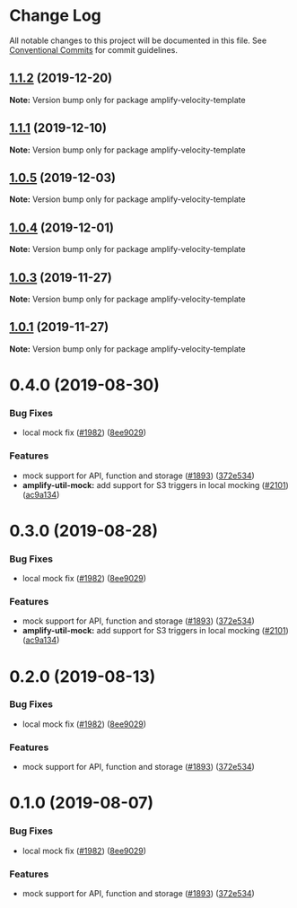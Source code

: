 # Change Log

All notable changes to this project will be documented in this file.
See [Conventional Commits](https://conventionalcommits.org) for commit guidelines.

## [1.1.2](https://github.com/aws-amplify/amplify-cli/compare/amplify-velocity-template@0.22.0...amplify-velocity-template@1.1.2) (2019-12-20)

**Note:** Version bump only for package amplify-velocity-template





## [1.1.1](https://github.com/aws-amplify/amplify-cli/compare/amplify-velocity-template@0.22.0...amplify-velocity-template@1.1.1) (2019-12-10)

**Note:** Version bump only for package amplify-velocity-template





## [1.0.5](https://github.com/aws-amplify/amplify-cli/compare/amplify-velocity-template@0.22.0...amplify-velocity-template@1.0.5) (2019-12-03)

**Note:** Version bump only for package amplify-velocity-template





## [1.0.4](https://github.com/aws-amplify/amplify-cli/compare/amplify-velocity-template@0.22.0...amplify-velocity-template@1.0.4) (2019-12-01)

**Note:** Version bump only for package amplify-velocity-template





## [1.0.3](https://github.com/aws-amplify/amplify-cli/compare/amplify-velocity-template@0.22.0...amplify-velocity-template@1.0.3) (2019-11-27)

**Note:** Version bump only for package amplify-velocity-template





## [1.0.1](https://github.com/aws-amplify/amplify-cli/compare/amplify-velocity-template@0.22.0...amplify-velocity-template@1.0.1) (2019-11-27)

**Note:** Version bump only for package amplify-velocity-template





# 0.4.0 (2019-08-30)


### Bug Fixes

* local mock fix ([#1982](https://github.com/aws-amplify/amplify-cli/issues/1982)) ([8ee9029](https://github.com/aws-amplify/amplify-cli/commit/8ee9029))


### Features

* mock support for API, function and storage ([#1893](https://github.com/aws-amplify/amplify-cli/issues/1893)) ([372e534](https://github.com/aws-amplify/amplify-cli/commit/372e534))
* **amplify-util-mock:** add support for S3 triggers in local mocking ([#2101](https://github.com/aws-amplify/amplify-cli/issues/2101)) ([ac9a134](https://github.com/aws-amplify/amplify-cli/commit/ac9a134))





# 0.3.0 (2019-08-28)


### Bug Fixes

* local mock fix ([#1982](https://github.com/aws-amplify/amplify-cli/issues/1982)) ([8ee9029](https://github.com/aws-amplify/amplify-cli/commit/8ee9029))


### Features

* mock support for API, function and storage ([#1893](https://github.com/aws-amplify/amplify-cli/issues/1893)) ([372e534](https://github.com/aws-amplify/amplify-cli/commit/372e534))
* **amplify-util-mock:** add support for S3 triggers in local mocking ([#2101](https://github.com/aws-amplify/amplify-cli/issues/2101)) ([ac9a134](https://github.com/aws-amplify/amplify-cli/commit/ac9a134))





# 0.2.0 (2019-08-13)


### Bug Fixes

* local mock fix ([#1982](https://github.com/aws-amplify/amplify-cli/issues/1982)) ([8ee9029](https://github.com/aws-amplify/amplify-cli/commit/8ee9029))


### Features

* mock support for API, function and storage ([#1893](https://github.com/aws-amplify/amplify-cli/issues/1893)) ([372e534](https://github.com/aws-amplify/amplify-cli/commit/372e534))





# 0.1.0 (2019-08-07)


### Bug Fixes

* local mock fix ([#1982](https://github.com/aws-amplify/amplify-cli/issues/1982)) ([8ee9029](https://github.com/aws-amplify/amplify-cli/commit/8ee9029))


### Features

* mock support for API, function and storage ([#1893](https://github.com/aws-amplify/amplify-cli/issues/1893)) ([372e534](https://github.com/aws-amplify/amplify-cli/commit/372e534))
